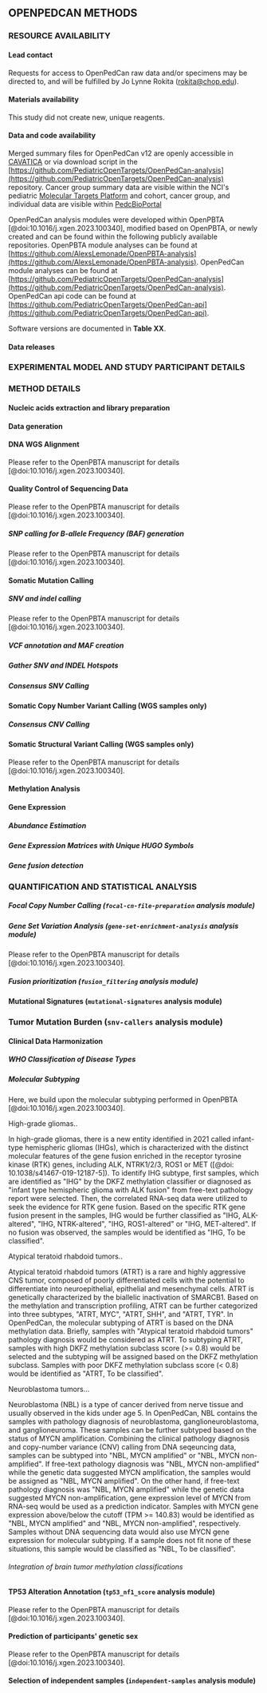 ## OPENPEDCAN METHODS

### RESOURCE AVAILABILITY

#### Lead contact

Requests for access to OpenPedCan raw data and/or specimens may be directed to, and will be fulfilled by Jo Lynne Rokita (rokita@chop.edu).

#### Materials availability

This study did not create new, unique reagents.

#### Data and code availability

Merged summary files for OpenPedCan v12 are openly accessible in [CAVATICA](https://cavatica.sbgenomics.com/u/cavatica/opentarget) or via download script in the [https://github.com/PediatricOpenTargets/OpenPedCan-analysis](https://github.com/PediatricOpenTargets/OpenPedCan-analysis) repository.
Cancer group summary data are visible within the NCI's pediatric [Molecular Targets Platform](https://moleculartargets.ccdi.cancer.gov/) and cohort, cancer group, and individual data are visible within [PedcBioPortal](https://pedcbioportal.kidsfirstdrc.org/study/summary?id=openpedcan_v12)

OpenPedCan analysis modules were developed within OpenPBTA [@doi:10.1016/j.xgen.2023.100340], modified based on OpenPBTA, or newly created and can be found within the following publicly available repositories.
OpenPBTA module analyses can be found at [https://github.com/AlexsLemonade/OpenPBTA-analysis](https://github.com/AlexsLemonade/OpenPBTA-analysis).
OpenPedCan module analyses can be found at [https://github.com/PediatricOpenTargets/OpenPedCan-analysis](https://github.com/PediatricOpenTargets/OpenPedCan-analysis).
OpenPedCan api code can be found at [https://github.com/PediatricOpenTargets/OpenPedCan-api](https://github.com/PediatricOpenTargets/OpenPedCan-api).

Software versions are documented in **Table XX**.

#### Data releases


### EXPERIMENTAL MODEL AND STUDY PARTICIPANT DETAILS
<!-- TODO: add description of all studies here -->



### METHOD DETAILS

#### Nucleic acids extraction and library preparation
<!-- TODO: add by study here, or refer to publication -->


#### Data generation
<!-- TODO: add by study here, or refer to publication -->


#### DNA WGS Alignment
Please refer to the OpenPBTA manuscript for details [@doi:10.1016/j.xgen.2023.100340].

#### Quality Control of Sequencing Data
Please refer to the OpenPBTA manuscript for details [@doi:10.1016/j.xgen.2023.100340].


##### SNP calling for B-allele Frequency (BAF) generation
Please refer to the OpenPBTA manuscript for details [@doi:10.1016/j.xgen.2023.100340].


#### Somatic Mutation Calling

##### SNV and indel calling
Please refer to the OpenPBTA manuscript for details [@doi:10.1016/j.xgen.2023.100340].


##### VCF annotation and MAF creation
<!-- TODO: update VEP version -->


##### Gather SNV and INDEL Hotspots
<!-- TODO: needs update -->


##### Consensus SNV Calling
<!-- TODO: needs update -->


#### Somatic Copy Number Variant Calling (WGS samples only)
<!-- TODO: needs update -->

##### Consensus CNV Calling
<!-- TODO: needs update -->


#### Somatic Structural Variant Calling (WGS samples only)
Please refer to the OpenPBTA manuscript for details [@doi:10.1016/j.xgen.2023.100340].


#### Methylation Analysis
<!-- include QC, b-value/m-value calculations, packages, dkfz classification -->


#### Gene Expression

##### Abundance Estimation
<!-- TODO: needs update -->


##### Gene Expression Matrices with Unique HUGO Symbols
<!-- TODO: needs update, include liftover for TCGA/GTEX -->


##### Gene fusion detection
<!-- TODO: needs update -->


### QUANTIFICATION AND STATISTICAL ANALYSIS

##### Focal Copy Number Calling (`focal-cn-file-preparation` analysis module)



##### Gene Set Variation Analysis (`gene-set-enrichment-analysis` analysis module)
Please refer to the OpenPBTA manuscript for details [@doi:10.1016/j.xgen.2023.100340].



##### Fusion prioritization (`fusion_filtering` analysis module)




#### Mutational Signatures (`mutational-signatures` analysis module)



### Tumor Mutation Burden (`snv-callers` analysis module)



#### Clinical Data Harmonization

##### WHO Classification of Disease Types


##### Molecular Subtyping
Here, we build upon the molecular subtyping performed in OpenPBTA [@doi:10.1016/j.xgen.2023.100340].

High-grade gliomas..
<!-- TODO: needs update - DHG, IHG -->

In high-grade gliomas, there is a new entity identified in 2021 called infant-type hemispheric gliomas (IHGs), which is characterized with the distinct molecular features of the gene fusion enriched in the receptor tyrosine kinase (RTK) genes, including ALK, NTRK1/2/3, ROS1 or MET ([@doi: 10.1038/s41467-019-12187-5]). To identify IHG subtype, first samples, which are identified as "IHG" by the DKFZ methylation classifier or diagnosed as "infant type hemispheric glioma with ALK fusion" from free-text pathology report were selected. Then, the correlated RNA-seq data were utilized to seek the evidence for RTK gene fusion. Based on the specific RTK gene fusion present in the samples, IHG would be further classified as "IHG, ALK-altered", "IHG, NTRK-altered", "IHG, ROS1-altered" or "IHG, MET-altered". If no fusion was observed, the samples would be identified as "IHG, To be classified". 


Atypical teratoid rhabdoid tumors..

Atypical teratoid rhabdoid tumors (ATRT) is a rare and highly aggressive CNS tumor, composed of poorly differentiated cells with the potential to differentiate into neuroepithelial, epithelial and mesenchymal cells. ATRT is genetically characterized by the biallelic inactivation of SMARCB1. Based on the methylation and transcription profiling, ATRT can be further categorized into three subtypes, "ATRT, MYC", "ATRT, SHH", and "ATRT, TYR". In OpenPedCan, the molecular subtyping of ATRT is based on the DNA methylation data. Briefly, samples with "Atypical teratoid rhabdoid tumors" pathology diagnosis would be considered as ATRT. To subtyping ATRT, samples with high DKFZ methylation subclass score (>= 0.8) would be selected and the subtyping will be assigned based on the DKFZ methylation subclass. Samples with poor DKFZ methylation subclass score (< 0.8) would be identified as "ATRT, To be classified". 

Neuroblastoma tumors...

Neuroblastoma (NBL) is a type of cancer derived from nerve tissue and usually observed in the kids under age 5. In OpenPedCan, NBL contains the samples with pathology diagnosis of neuroblastoma, ganglioneuroblastoma, and ganglioneuroma. These samples can be further subtyped based on the status of MYCN amplification. Combining the clinical pathology diagnosis and copy-number variance (CNV) calling from DNA seqeuncing data, samples can be subtyped into "NBL, MYCN amplified" or "NBL, MYCN non-amplified". If free-text pathology diagnosis was "NBL, MYCN non-amplified" while the genetic data suggested MYCN amplification, the samples would be assigned as "NBL, MYCN amplified". On the other hand, if free-text pathology diagnosis was "NBL, MYCN amplified" while the genetic data suggested MYCN non-amplification, gene expression level of MYCN from RNA-seq would be used as a prediction indicator. Samples with MYCN gene expression above/below the cutoff (TPM >= 140.83) would be identified as "NBL, MYCN amplified" and "NBL, MYCN non-amplified", respectively. Samples without DNA sequencing data would also use MYCN gene expression for molecular subtyping. If a sample does not fit none of these situations, this sample would be classified as "NBL, To be classified".  



###### Integration of brain tumor methylation classifications 


#### TP53 Alteration Annotation (`tp53_nf1_score` analysis module)
Please refer to the OpenPBTA manuscript for details [@doi:10.1016/j.xgen.2023.100340].


#### Prediction of participants' genetic sex
Please refer to the OpenPBTA manuscript for details [@doi:10.1016/j.xgen.2023.100340].


#### Selection of independent samples (`independent-samples` analysis module)



